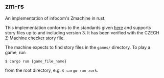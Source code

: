 ## zm-rs

An implementation of infocom's Zmachine in rust.

This implementation conforms to the standards given [here](https://inform-fiction.org/zmachine/standards/)
and supports story files up to and including version 3. It has been verified with the CZECH Z-Machine checker
story file.

The machine expects to find story files in the `games/` directory. To play a game, run
```
$ cargo run {game_file_name}
```
from the root directory, e.g. `$ cargo run zork`.

